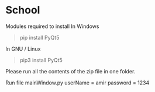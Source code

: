 # School
Modules required to install
In Windows

>pip install PyQt5

In GNU / Linux

>pip3 install PyQt5

Please run all the contents of the zip file in one folder.

Run file mainWindow.py
userName = amir
password = 1234
